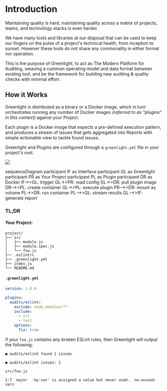 # Introduction

Maintaining quality is hard, maintaining quality across a matrix of projects, teams, and technology stacks is even harder.

We have many tools and libraries at our disposal that can be used to keep our fingers on the pulse of a project's technical health, from inception to sunset. However these tools do not share any commonality in either format nor operation.

This is the purpose of Greenlight, to act as The Modern Platform for Auditing, weaving a common operating model and data format between existing tool, and be the framework for building new auditing & quality checks with minimal effort.

## How it Works

Greenlight is distributed as a binary or a Docker image, which in turn orchestrates running any number of Docker images _(referred to as "plugins" in this context)_ against your Project.

Each plugin is a Docker image that expects a pre-defined execution pattern, and produces a stream of Issues that gets aggregated into Reports with simple actionable view to tackle found issues.

Greenlight and Plugins are configured through a `greenlight.yml` file in your project's root.

![](/diagram.svg)

<div class="mermaid">
sequenceDiagram
  participant IF as Interface
  participant GL as Greenlight
  participant PR as Your Project
  participant PL as Plugin
  participant DR as Docker
  IF->>GL: trigger
  GL->>PR: read config
  GL->>DR: pull plugin image
  DR-->>PL: create container
  GL->>PL: execute plugin
  PR-->>DR: mount as volume
  PL->>DR: run container
  PL-->>GL: stream results
  GL-->>IF: generate report
</div>

### TL;DR

#### Your Project:

```plain
project/
├── src
│   ├── module.js
│   ├── module.spec.js
│   └── foo.js
├── .eslintrc
├── .greenlight.yml
├── index.js
└── README.md
```

#### `.greenlight.yml`

```yaml
version: 1.0.0

plugins:
  audits/eslint:
    exclude: node_modules/**
    include:
      - src
      - test
    options:
      fix: true
```

if your `foo.js` contains any broken ESLint rules, then Greenlight will output the following:

```plain
● audits/eslint found 1 issues

● audits/eslint issues: 1

src/foo.js

1:7  major  'my-var' is assigned a value but never used.  no-unused-vars
```